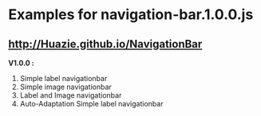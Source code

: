 # Examples for navigation-bar.1.0.0.js

<http://Huazie.github.io/NavigationBar>
------------

**V1.0.0 :**

1. Simple label navigationbar
2. Simple image navigationbar
3. Label and Image navigationbar
4. Auto-Adaptation Simple label navigationbar
